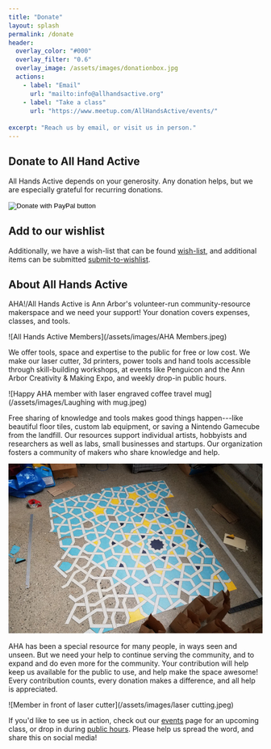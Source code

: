 ```yaml
---
title: "Donate"
layout: splash
permalink: /donate
header:
  overlay_color: "#000"
  overlay_filter: "0.6"
  overlay_image: /assets/images/donationbox.jpg
  actions:
    - label: "Email"
      url: "mailto:info@allhandsactive.org"
    - label: "Take a class"
      url: "https://www.meetup.com/AllHandsActive/events/"
      
excerpt: "Reach us by email, or visit us in person."
---
```


## Donate to All Hand Active
All Hands Active depends on your generosity. Any donation helps, but we are especially grateful for recurring donations. 
<form action="https://www.paypal.com/cgi-bin/webscr" method="post" target="_top">
<input type="hidden" name="cmd" value="_s-xclick" />
<input type="hidden" name="hosted_button_id" value="KEQF3RMU5RPG4" />
<input type="image" src="https://www.paypalobjects.com/en_US/i/btn/btn_donateCC_LG.gif" border="0" name="submit" title="PayPal - The safer, easier way to pay online!" alt="Donate with PayPal button" />
<img alt="" border="0" src="https://www.paypal.com/en_US/i/scr/pixel.gif" width="1" height="1" />
</form>

## Add to our wishlist
Additionally, we have a wish-list that can be found <a href="https://docs.google.com/spreadsheets/d/11-hJSy9P6lK2bZz6fs8hZr2WjJZGcyNai22qJ6eJq8k/edit#gid=2110100171">wish-list</a>, and additional items can be submitted <a href="https://docs.google.com/forms/d/e/1FAIpQLSeGz1hoymTJDEhyTOof_Smwutxoh1JhQ7nkZ8P_UcQWpAOrxg/viewform">submit-to-wishlist</a>.

## About All Hands Active
AHA!/All Hands Active is Ann Arbor's volunteer-run community-resource makerspace and we need your support!  Your donation covers expenses, classes, and tools.

![All Hands Active Members](/assets/images/AHA Members.jpeg)

We offer tools, space and expertise to the public for free or low cost. We make our laser cutter, 3d printers, power tools and hand tools accessible through skill-building workshops, at events like Penguicon and the Ann Arbor Creativity & Making Expo, and weekly drop-in public hours.

![Happy AHA member with laser engraved coffee travel mug](/assets/images/Laughing with mug.jpeg)

Free sharing of knowledge and tools makes good things happen---like beautiful floor tiles, custom lab equipment, or saving a Nintendo Gamecube from the landfill. Our resources support individual artists, hobbyists and researchers as well as labs, small businesses and startups. Our organization fosters a community of makers who share knowledge and help.

![Non-repeating tessellation project](/assets/images/tesselate.jpeg)

AHA has been a special resource for many people, in ways seen and unseen. But we need your help to continue serving the community, and to expand and do even more for the community. Your contribution will help keep us available for the public to use, and help make the space awesome! Every contribution counts, every donation makes a difference, and all help is appreciated.

![Member in front of laser cutter](/assets/images/laser cutting.jpeg)

If you'd like to see us in action, check out our [events](https://www.meetup.com/AllHandsActive/events/) page for an upcoming class, or drop in during [public hours](/visit). Please help us spread the word, and share this on social media!

